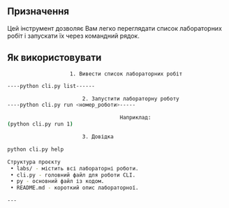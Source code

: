 
## Призначення
Цей інструмент дозволяє Вам легко переглядати список лабораторних робіт і запускати їх через командний рядок.

## Як використовувати
                        1. Вивести список лабораторних робіт
```bash
----python cli.py list------

                        2. Запустити лабораторну роботу
----python cli.py run <номер_роботи>-----

                                    Наприклад:
(python cli.py run 1)

                        3. Довідка

python cli.py help

Структура проєкту
 • labs/ - містить всі лабораторні роботи.
 • cli.py - головний файл для роботи CLI.
 • py - основний файл із кодом.
 • README.md - короткий опис лабораторної.

---
